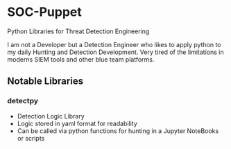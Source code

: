 # SOC-Puppet
Python Libraries for Threat Detection Engineering

I am not a Developer but a Detection Engineer who likes to apply python to my daily Hunting and Detection Development.
Very tired of the limitations in moderns SIEM tools and other blue team platforms.

## Notable Libraries

### detectpy
- Detection Logic Library 
- Logic stored in yaml format for readability
- Can be called via python functions for hunting in a Jupyter NoteBooks or scripts

